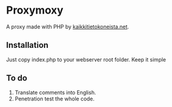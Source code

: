 # Proxymoxy
A proxy made with PHP by [kaikkitietokoneista.net](kaikkitietokoneista.net).

## Installation

Just copy index.php to your webserver root folder. Keep it simple

## To do

1. Translate comments into English.
2. Penetration test the whole code.
